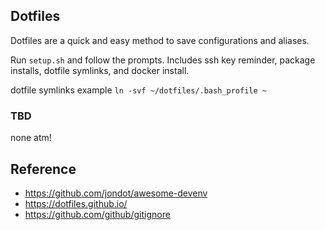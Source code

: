 ## Dotfiles
Dotfiles are a quick and easy method to save configurations and aliases.

Run `setup.sh` and follow the prompts. Includes ssh key reminder, package installs, dotfile symlinks, and docker install.

dotfile symlinks example
`ln -svf ~/dotfiles/.bash_profile ~`

### TBD
none atm!

## Reference
- https://github.com/jondot/awesome-devenv
- https://dotfiles.github.io/
- https://github.com/github/gitignore
